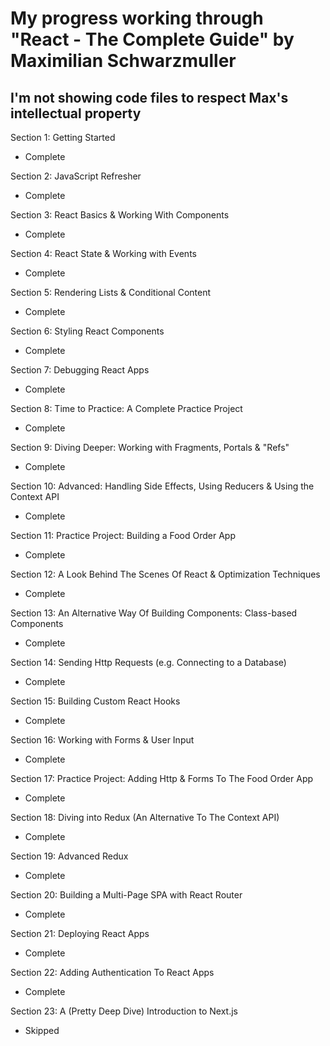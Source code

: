 # My progress working through "React - The Complete Guide" by Maximilian Schwarzmuller

## I'm not showing code files to respect Max's intellectual property

Section 1: Getting Started

- Complete

Section 2: JavaScript Refresher

- Complete

Section 3: React Basics & Working With Components

- Complete

Section 4: React State & Working with Events

- Complete

Section 5: Rendering Lists & Conditional Content

- Complete

Section 6: Styling React Components

- Complete

Section 7: Debugging React Apps

- Complete

Section 8: Time to Practice: A Complete Practice Project

- Complete

Section 9: Diving Deeper: Working with Fragments, Portals &
"Refs"

- Complete

Section 10: Advanced: Handling Side Effects, Using Reducers &
Using the Context API

- Complete

Section 11: Practice Project: Building a Food Order App

- Complete

Section 12: A Look Behind The Scenes Of React & Optimization
Techniques

- Complete

Section 13: An Alternative Way Of Building Components:
Class-based Components

- Complete

Section 14: Sending Http Requests (e.g. Connecting to a
Database)

- Complete

Section 15: Building Custom React Hooks

- Complete

Section 16: Working with Forms & User Input

- Complete

Section 17: Practice Project: Adding Http & Forms To The Food
Order App

- Complete

Section 18: Diving into Redux (An Alternative To The Context
API)

- Complete

Section 19: Advanced Redux

- Complete

Section 20: Building a Multi-Page SPA with React Router

- Complete

Section 21: Deploying React Apps

- Complete

Section 22: Adding Authentication To React Apps

- Complete

Section 23: A (Pretty Deep Dive) Introduction to Next.js

- Skipped
